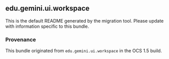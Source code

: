 
## edu.gemini.ui.workspace

This is the default README generated by the migration tool. Please update with information specific to this bundle.

### Provenance

This bundle originated from `edu.gemini.ui.workspace` in the OCS 1.5 build. 